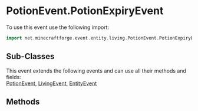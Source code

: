 # PotionEvent.PotionExpiryEvent

To use this event use the following import:
```groovy
import net.minecraftforge.event.entity.living.PotionEvent.PotionExpiryEvent
```

## Sub-Classes
This event extends the following events and can use all their methods and fields: <br>
[PotionEvent](potion_event.md), [LivingEvent](living_event.md), [EntityEvent](entity_event.md)

## Methods
